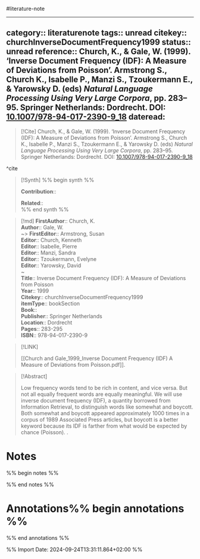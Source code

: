 #literature-note 

---
category:: literaturenote
tags:: unread
citekey:: churchInverseDocumentFrequency1999
status:: unread
reference:: Church, K., & Gale, W. (1999). ‘Inverse Document Frequency (IDF): A Measure of Deviations from Poisson’. Armstrong S., Church K., Isabelle P., Manzi S., Tzoukermann E., & Yarowsky D. (eds) _Natural Language Processing Using Very Large Corpora_, pp. 283–95. Springer Netherlands: Dordrecht. DOI: [10.1007/978-94-017-2390-9_18](https://doi.org/10.1007/978-94-017-2390-9_18)
dateread:
---

> [!Cite]
> Church, K., & Gale, W. (1999). ‘Inverse Document Frequency (IDF): A Measure of Deviations from Poisson’. Armstrong S., Church K., Isabelle P., Manzi S., Tzoukermann E., & Yarowsky D. (eds) _Natural Language Processing Using Very Large Corpora_, pp. 283–95. Springer Netherlands: Dordrecht. DOI: [10.1007/978-94-017-2390-9_18](https://doi.org/10.1007/978-94-017-2390-9_18)

^cite

>[!Synth]
>%% begin synth %%
>
>**Contribution**:: 
>
>**Related**::  
>%% end synth %%

>[!md]
> **FirstAuthor**:: Church, K.  
> **Author**:: Gale, W.  
~> **FirstEditor**:: Armstrong, Susan  
> **Editor**:: Church, Kenneth  
> **Editor**:: Isabelle, Pierre  
> **Editor**:: Manzi, Sandra  
> **Editor**:: Tzoukermann, Evelyne  
> **Editor**:: Yarowsky, David  
~    
> **Title**:: Inverse Document Frequency (IDF): A Measure of Deviations from Poisson  
> **Year**:: 1999   
> **Citekey**:: churchInverseDocumentFrequency1999  
> **itemType**:: bookSection  
> **Book**::   
> **Publisher**:: Springer Netherlands  
> **Location**:: Dordrecht   
> **Pages**:: 283-295  
> **ISBN**:: 978-94-017-2390-9    

> [!LINK] 
>
> [[Church and Gale_1999_Inverse Document Frequency (IDF) A Measure of Deviations from Poisson.pdf]].

> [!Abstract]
>
> Low frequency words tend to be rich in content, and vice versa. But not all equally frequent words are equally meaningful. We will use inverse document frequency (IDF), a quantity borrowed from Information Retrieval, to distinguish words like somewhat and boycott. Both somewhat and boycott appeared approximately 1000 times in a corpus of 1989 Associated Press articles, but boycott is a better keyword because its IDF is farther from what would be expected by chance (Poisson).
>.
> 
# Notes

%% begin notes %%

%% end notes %%


# Annotations%% begin annotations %%


%% end annotations %%

%% Import Date: 2024-09-24T13:31:11.864+02:00 %%
